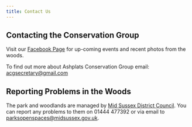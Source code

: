```yaml
---
title: Contact Us
---
```


## Contacting the Conservation Group

Visit our [Facebook Page](https://www.facebook.com/Ashplats-Conservation-Group-115414828555180) for up-coming events and recent photos from the woods.

To find out more about Ashplats Conservation Group email: <a href="mailto:acgsecretary@gmail.com">acgsecretary@gmail.com</a>

## Reporting Problems in the Woods

The park and woodlands are managed by <a href="http://www.midsussex.gov.uk/" target="_blank" rel="noopener noreferrer">Mid Sussex District Council</a>.
You can report any problems to them on 01444 477392 or via email to [parksopenspaces@midsussex.gov.uk](mailto:parksopenspaces@midsussex.gov.uk").